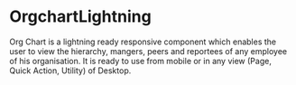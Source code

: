 # OrgchartLightning
Org Chart is a lightning ready responsive component which enables the user to view the hierarchy, mangers, peers and reportees of any employee of his organisation. It is ready to use from mobile or in any view (Page, Quick Action, Utility) of Desktop.
